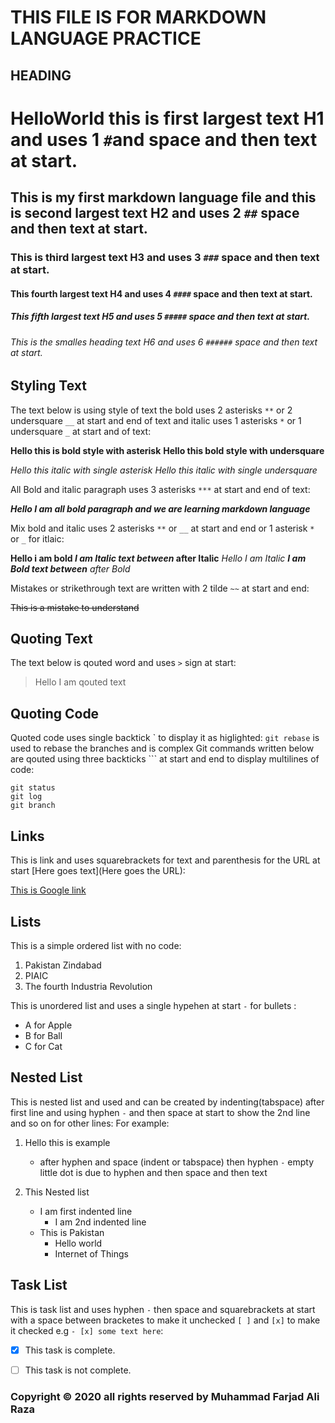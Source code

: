 # THIS FILE IS FOR MARKDOWN LANGUAGE PRACTICE

## HEADING

# HelloWorld this is first largest text H1 and uses 1 `#`and space and then text at start.
## This is my first markdown language file and this is second largest text H2 and uses 2 `##` space and then text at start.
### This is third largest text H3 and uses 3 `###` space and then text at start.
#### This fourth largest text H4 and uses 4 `####` space and then text at start.
##### This fifth largest text H5 and uses 5 `#####` space and then text at start.
###### This is the smalles heading text H6 and uses 6 `######` space and then text at start.

## Styling Text

The text below is using style of text the bold uses 2 asterisks `**` or 2 undersquare `__` at start and end of text and italic uses 1 asterisks `*` or 1 undersquare `_` at start and of text:

**Hello this is bold style with asterisk**
__Hello this bold style with undersquare__

*Hello this italic with single asterisk*
_Hello this italic with single undersquare_

All Bold and italic paragraph uses 3 asterisks `***` at start and end of text:

***Hello I am all bold paragraph
and we are learning markdown language***

Mix bold and italic uses 2 asterisks `**` or `__` at start and end or 1 asterisk `*` or `_` for itlaic:

**Hello i am bold *I am Italic text between* after Italic**
_Hello I am Italic __I am Bold text between__ after Bold_

Mistakes or strikethrough text are written with 2 tilde `~~` at start and end:

~~This is a mistake to understand~~

## Quoting Text

The text below is qouted word and uses `>` sign at start:

>Hello I am qouted text

## Quoting Code

Quoted code uses single backtick \` to display it as higlighted:
`git rebase` is used to rebase the branches and is complex
Git commands written below are qouted using three backticks \``` at start and end to display multilines of code:
```
git status
git log
git branch
```

## Links

This is link and uses squarebrackets for text and parenthesis for the URL at start []() [Here goes text](Here goes the URL):

[This is Google link](https://www.google.com.pk)

## Lists

This is a simple ordered list with no code:

1. Pakistan Zindabad
2. PIAIC 
3. The fourth Industria Revolution 

This is unordered list and uses a single hypehen at start `-` for bullets :

- A for Apple
- B for Ball
- C for Cat
 
## Nested List

This is nested list and used and can be created by indenting(tabspace) after first line and using hyphen `-` and then space at start to show the 2nd line and so on for other lines:
For example:

1. Hello this is example
    - after hyphen and space
(indent or tabspace) then hyphen `-` empty little dot is due to hyphen and then space and then text

2. This Nested list
    - I am first indented line
        - I am 2nd indented line
    - This is Pakistan
        - Hello world
        - Internet of Things

## Task List

This is task list and uses hyphen `-` then space and squarebrackets at start with a space between bracketes to make it unchecked `[ ]` and `[x]` to make it checked e.g `- [x] some text here`:

- [x] This task is complete. 

- [ ] This task is not complete. 


### Copyright © 2020 all rights reserved by Muhammad Farjad Ali Raza
